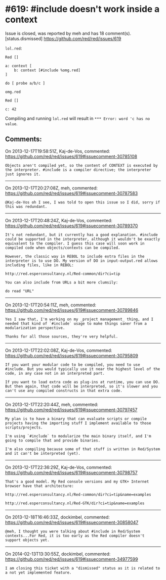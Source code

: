 
#619: #include doesn't work inside a context
================================================================================
Issue is closed, was reported by meh and has 18 comment(s).
[status.dismissed]
<https://github.com/red/red/issues/619>

`lol.red`:

``` red
Red []

a: context [
    b: context [#include %omg.red]
]

do [ probe a/b/c ]
```

`omg.red`

``` red
Red []

c: 42
```

Compiling and running `lol.red` will result in `*** Error: word 'c has no value`.



Comments:
--------------------------------------------------------------------------------

On 2013-12-17T19:58:51Z, Kaj-de-Vos, commented:
<https://github.com/red/red/issues/619#issuecomment-30785108>

    Objects aren't compiled yet, so the content of CONTEXT is executed by the interpreter. #include is a compiler directive; the interpreter just ignores it.

--------------------------------------------------------------------------------

On 2013-12-17T20:27:08Z, meh, commented:
<https://github.com/red/red/issues/619#issuecomment-30787583>

    @Kaj-de-Vos oh I see, I was told to open this issue so I did, sorry if this was redundant.

--------------------------------------------------------------------------------

On 2013-12-17T20:48:24Z, Kaj-de-Vos, commented:
<https://github.com/red/red/issues/619#issuecomment-30789370>

    It's not redundant, but it currently has a good explanation. #include could be supported in the interpreter, although it wouldn't be exactly equivalent to the compiler. I guess this case will soon work in compiled code when objects/contexts can be compiled.
    
    However, the classic way in REBOL to include extra files in the interpreter is to use DO. My version of DO in input-output.red allows including files, like in REBOL:
    
    http://red.esperconsultancy.nl/Red-common/dir?ci=tip
    
    You can also include from URLs a bit more clumsily:
    
    do read "URL"

--------------------------------------------------------------------------------

On 2013-12-17T20:54:11Z, meh, commented:
<https://github.com/red/red/issues/619#issuecomment-30789846>

    Yes I saw that, I'm working on my _project management_ thing, and I needed that kind of `#include` usage to make things saner from a modularization perspective.
    
    Thanks for all those sources, they're very helpful.

--------------------------------------------------------------------------------

On 2013-12-17T22:02:08Z, Kaj-de-Vos, commented:
<https://github.com/red/red/issues/619#issuecomment-30795809>

    If you want your modular code to be compiled, you need to use #include. But you would typically use it near the highest level of the code, in any case not in an interpreted part.
    
    If you want to load extra code as plug-ins at runtime, you can use DO. But then again, that code will be interpreted, so it's slower and you can't use any compiled constructs in that extra code.

--------------------------------------------------------------------------------

On 2013-12-17T22:20:44Z, meh, commented:
<https://github.com/red/red/issues/619#issuecomment-30797457>

    My plan is to have a binary that can evaluate scripts or compile projects having the importing stuff I implement available to those scripts/projects.
    
    I'm using `#include` to modularize the main binary itself, and I'm going to compile that and provide binaries.
    
    I'm also compiling because some of that stuff is written in Red/System and it can't be interpreted (yet).

--------------------------------------------------------------------------------

On 2013-12-17T22:36:29Z, Kaj-de-Vos, commented:
<https://github.com/red/red/issues/619#issuecomment-30798757>

    That's a good model. My Red console versions and my GTK+ Internet browser have that architecture:
    
    http://red.esperconsultancy.nl/Red-common/dir?ci=tip&name=examples
    
    http://red.esperconsultancy.nl/Red-GTK/dir?ci=tip&name=examples

--------------------------------------------------------------------------------

On 2013-12-18T16:46:33Z, dockimbel, commented:
<https://github.com/red/red/issues/619#issuecomment-30858047>

    @meh, I thought you were talking about #include in Red/System contexts...For Red, it is too early as the Red compiler doesn't support objects yet.

--------------------------------------------------------------------------------

On 2014-02-13T13:30:55Z, dockimbel, commented:
<https://github.com/red/red/issues/619#issuecomment-34977599>

    I am closing this ticket with a "dismissed" status as it is related to a not yet implemented feature.

